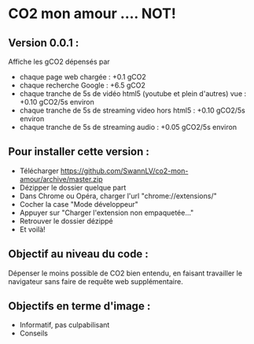 # CO2 mon amour .... NOT!

## Version 0.0.1 :
Affiche les gCO2 dépensés par
- chaque page web chargée : +0.1 gCO2
- chaque recherche Google : +6.5 gCO2
- chaque tranche de 5s de vidéo html5 (youtube et plein d'autres) vue : +0.10 gCO2/5s environ
- chaque tranche de 5s de streaming video hors html5 : +0.10 gCO2/5s environ
- chaque tranche de 5s de streaming audio : +0.05 gCO2/5s environ

## Pour installer cette version :
- Télécharger https://github.com/SwannLV/co2-mon-amour/archive/master.zip
- Dézipper le dossier quelque part
- Dans Chrome ou Opéra, charger l'url "chrome://extensions/"
- Cocher la case "Mode développeur"
- Appuyer sur "Charger l'extension non empaquetée..."
- Retrouver le dossier dézippé
- Et voilà!


## Objectif au niveau du code :
Dépenser le moins possible de CO2 bien entendu, en faisant travailler le navigateur sans faire de requête web supplémentaire.

## Objectifs en terme d'image :
- Informatif, pas culpabilisant
- Conseils
